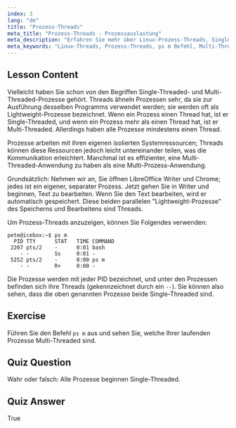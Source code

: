 ```yaml
---
index: 3
lang: "de"
title: "Prozess-Threads"
meta_title: "Prozess-Threads - Prozessauslastung"
meta_description: "Erfahren Sie mehr über Linux-Prozess-Threads, Single-Threaded- vs. Multi-Threaded-Konzepte und wie Sie diese mit 'ps m' anzeigen können. Verstehen Sie Lightweight-Prozesse effizient!"
meta_keywords: "Linux-Threads, Prozess-Threads, ps m Befehl, Multi-Threaded, Single-Threaded, Linux-Prozesse, Linux für Anfänger, Linux-Tutorial"
---
```


## Lesson Content

Vielleicht haben Sie schon von den Begriffen Single-Threaded- und Multi-Threaded-Prozesse gehört. Threads ähneln Prozessen sehr, da sie zur Ausführung desselben Programms verwendet werden; sie werden oft als Lightweight-Prozesse bezeichnet. Wenn ein Prozess einen Thread hat, ist er Single-Threaded, und wenn ein Prozess mehr als einen Thread hat, ist er Multi-Threaded. Allerdings haben alle Prozesse mindestens einen Thread.

Prozesse arbeiten mit ihren eigenen isolierten Systemressourcen; Threads können diese Ressourcen jedoch leicht untereinander teilen, was die Kommunikation erleichtert. Manchmal ist es effizienter, eine Multi-Threaded-Anwendung zu haben als eine Multi-Prozess-Anwendung.

Grundsätzlich: Nehmen wir an, Sie öffnen LibreOffice Writer und Chrome; jedes ist ein eigener, separater Prozess. Jetzt gehen Sie in Writer und beginnen, Text zu bearbeiten. Wenn Sie den Text bearbeiten, wird er automatisch gespeichert. Diese beiden parallelen "Lightweight-Prozesse" des Speicherns und Bearbeitens sind Threads.

Um Prozess-Threads anzuzeigen, können Sie Folgendes verwenden:

```plaintext
pete@icebox:~$ ps m
  PID TTY      STAT   TIME COMMAND
 2207 pts/2    -      0:01 bash
    - -        Ss     0:01 -
 5252 pts/2    -      0:00 ps m
    - -        R+     0:00 -
```

Die Prozesse werden mit jeder PID bezeichnet, und unter den Prozessen befinden sich ihre Threads (gekennzeichnet durch ein `--`). Sie können also sehen, dass die oben genannten Prozesse beide Single-Threaded sind.

## Exercise

Führen Sie den Befehl `ps m` aus und sehen Sie, welche Ihrer laufenden Prozesse Multi-Threaded sind.

## Quiz Question

Wahr oder falsch: Alle Prozesse beginnen Single-Threaded.

## Quiz Answer

True
